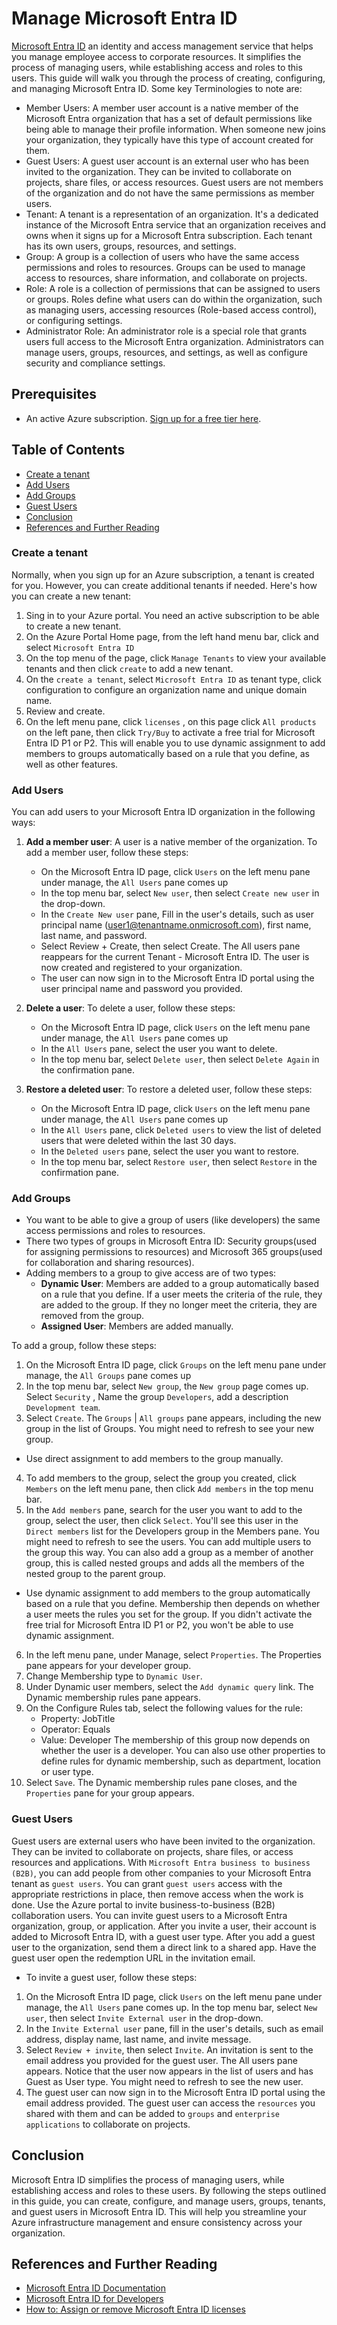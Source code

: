# Manage Microsoft Entra ID

[Microsoft Entra ID](https://learn.microsoft.com/en-us/entra/fundamentals/whatis) an identity and access management service that helps you manage employee access to corporate resources. It simplifies the process of managing users, while establishing access and roles to this users. This guide will walk you through the process of creating, configuring, and managing Microsoft Entra ID.
Some key Terminologies to note are:
- Member Users: A member user account is a native member of the Microsoft Entra organization that has a set of default permissions like being able to manage their profile information. When someone new joins your organization, they typically have this type of account created for them.
- Guest Users: A guest user account is an external user who has been invited to the organization. They can be invited to collaborate on projects, share files, or access resources. Guest users are not members of the organization and do not have the same permissions as member users.
- Tenant: A tenant is a representation of an organization. It's a dedicated instance of the Microsoft Entra service that an organization receives and owns when it signs up for a Microsoft Entra subscription. Each tenant has its own users, groups, resources, and settings.
- Group: A group is a collection of users who have the same access permissions and roles to resources. Groups can be used to manage access to resources, share information, and collaborate on projects.
- Role: A role is a collection of permissions that can be assigned to users or groups. Roles define what users can do within the organization, such as managing users, accessing resources (Role-based access control), or configuring settings.
- Administrator Role: An administrator role is a special role that grants users full access to the Microsoft Entra organization. Administrators can manage users, groups, resources, and settings, as well as configure security and compliance settings.


## Prerequisites

- An active Azure subscription. [Sign up for a free tier here](https://azure.microsoft.com/en-us/free/).

## Table of Contents

- [Create a tenant](#create-a-tenant)
- [Add Users](#add-users)
- [Add Groups](#add-groups)
- [Guest Users](#guest-users)
- [Conclusion](#conclusion)
- [References and Further Reading](#references-and-further-reading)


### Create a tenant

Normally, when you sign up for an Azure subscription, a tenant is created for you. However, you can create additional tenants if needed. Here's how you can create a new tenant:
1. Sing in to your Azure portal. You need an active subscription to be able to create a new tenant.
2. On the Azure Portal Home page, from the left hand menu bar, click and select `Microsoft Entra ID`
3. On the top menu of the page, click `Manage Tenants` to view your available tenants and then click `create` to add a new tenant.
4. On the `create a tenant`, select `Microsoft Entra ID` as tenant type, click configuration to configure an organization name and unique domain name.
5. Review and create.
6. On the  left menu pane, click `licenses` , on this page click `All products` on the left pane, then click `Try/Buy` to activate a free trial for Microsoft Entra ID P1 or P2. This will enable you to use dynamic assignment to add members to groups automatically based on a rule that you define, as well as other features.


### Add Users

You can add users to your Microsoft Entra ID organization in the following ways:
1. **Add a member user**: A user is a native member of the organization. To add a member user, follow these steps:
    - On the Microsoft Entra ID page, click `Users` on the left menu pane under manage, the `All Users` pane comes up
    - In the top menu bar, select `New user`, then select `Create new user` in the drop-down.
    - In the `Create New user` pane, Fill in the user's details, such as user principal name (user1@tenantname.onmicrosoft.com), first name, last name, and password.
    - Select Review + Create, then select Create. The All users pane reappears for the current Tenant - Microsoft Entra ID. The user is now created and registered to your organization.
    - The user can now sign in to the Microsoft Entra ID portal using the user principal name and password you provided.

2. **Delete a user**: To delete a user, follow these steps:
    - On the Microsoft Entra ID page, click `Users` on the left menu pane under manage, the `All Users` pane comes up
    - In the `All Users` pane, select the user you want to delete.
    - In the top menu bar, select `Delete user`, then select `Delete Again` in the confirmation pane.

3. **Restore a deleted user**: To restore a deleted user, follow these steps:
    - On the Microsoft Entra ID page, click `Users` on the left menu pane under manage, the `All Users` pane comes up
    - In the `All Users` pane, click `Deleted users` to view the list of deleted users that were deleted within the last 30 days.
    - In the `Deleted users` pane, select the user you want to restore.
    - In the top menu bar, select `Restore user`, then select `Restore` in the confirmation pane.


### Add Groups

- You want to be able to give a group of users (like developers) the same access permissions and roles to resources.
- There two types of groups in Microsoft Entra ID: Security groups(used for assigning permissions to resources) and Microsoft 365 groups(used for collaboration and sharing resources).
- Adding members to a group to give access are of two types: 
    - **Dynamic User**: Members are added to a group automatically based on a rule that you define. If a user meets the criteria of the rule, they are added to the group. If they no longer meet the criteria, they are removed from the group.
    - **Assigned User**: Members are added manually.

To add a group, follow these steps:
1. On the Microsoft Entra ID page, click `Groups` on the left menu pane under manage, the `All Groups` pane comes up
2. In the top menu bar, select `New group`, the `New group` page comes up. Select `Security` , Name the group `Developers`, add a description `Development team`.
3. Select `Create`. The `Groups` | `All groups` pane appears, including the new group in the list of Groups. You might need to refresh to see your new group.

- Use direct assignment to add members to the group manually.
4. To add members to the group, select the group you created, click `Members` on the left menu pane, then click `Add members` in the top menu bar.
5. In the `Add members` pane, search for the user you want to add to the group, select the user, then click `Select`. You'll see this user in the `Direct members` list for the Developers group in the Members pane. You might need to refresh to see the users. You can add multiple users to the group this way. You can also add a group as a member of another group, this is called nested groups and adds all the members of the nested group to the parent group.

- Use dynamic assignment to add members to the group automatically based on a rule that you define. Membership then depends on whether a user meets the rules you set for the group. If you didn't activate the free trial for Microsoft Entra ID P1 or P2, you won't be able to use dynamic assignment.

6. In the left menu pane, under Manage, select `Properties`. The Properties pane appears for your developer group.
7. Change Membership type to `Dynamic User`.
8. Under Dynamic user members, select the `Add dynamic query` link. The Dynamic membership rules pane appears.
9. On the Configure Rules tab, select the following values for the rule:
    - Property: JobTitle
    - Operator: Equals
    - Value: Developer
The membership of this group now depends on whether the user is a developer. You can also use other properties to define rules for dynamic membership, such as department, location or user type.
10. Select `Save`. The Dynamic membership rules pane closes, and the `Properties` pane for your group appears.

### Guest Users

Guest users are external users who have been invited to the organization. They can be invited to collaborate on projects, share files, or access resources and applications. With `Microsoft Entra business to business (B2B)`, you can add people from other companies to your Microsoft Entra tenant as `guest users`. You can grant `guest users` access with the appropriate restrictions in place, then remove access when the work is done. Use the Azure portal to invite business-to-business (B2B) collaboration users. You can invite guest users to a Microsoft Entra organization, group, or application. After you invite a user, their account is added to Microsoft Entra ID, with a guest user type. After you add a guest user to the organization, send them a direct link to a shared app. Have the guest user open the redemption URL in the invitation email.

- To invite a guest user, follow these steps:
1. On the Microsoft Entra ID page, click `Users` on the left menu pane under manage, the `All Users` pane comes up. In the top menu bar, select `New user`, then select `Invite External user` in the drop-down. 
2. In the `Invite External user` pane, fill in the user's details, such as email address, display name, last name, and invite message.
3. Select `Review + invite`, then select `Invite`. An invitation is sent to the email address you provided for the guest user. The All users pane appears. Notice that the user now appears in the list of users and has Guest as User type. You might need to refresh to see the new user. 
4. The guest user can now sign in to the Microsoft Entra ID portal using the email address provided. The guest user can access the `resources` you shared with them and can be added to `groups` and `enterprise applications` to collaborate on projects.


## Conclusion

Microsoft Entra ID simplifies the process of managing users, while establishing access and roles to these users. By following the steps outlined in this guide, you can create, configure, and manage users, groups, tenants, and guest users in Microsoft Entra ID. This will help you streamline your Azure infrastructure management and ensure consistency across your organization.

## References and Further Reading

- [Microsoft Entra ID Documentation](https://learn.microsoft.com/en-us/entra/fundamentals/whatis)
- [Microsoft Entra ID for Developers](https://learn.microsoft.com/en-us/entra/identity-platform/)
- [How to: Assign or remove Microsoft Entra ID licenses](https://learn.microsoft.com/en-us/entra/fundamentals/license-users-groups)



